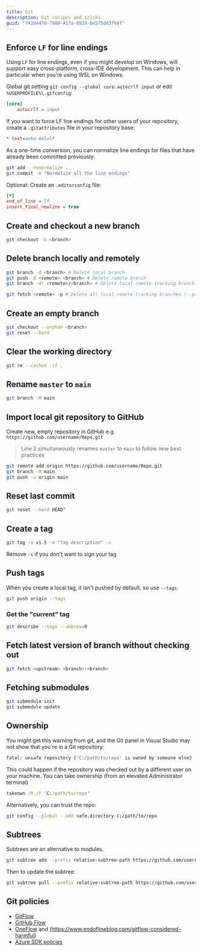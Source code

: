 ```yaml
---
title: Git
description: Git recipes and tricks
guid: "742d447d-7989-417a-892d-be575dd3768f"
---
```


## Enforce `LF` for line endings

Using `LF` for line endings, even if you might develop on Windows, will support easy cross-platform, cross-IDE development. This can help in particular when you're using WSL on Windows.

Global git setting `git config --global core.autocrlf input` or edit `%USERPROFILE%\.gifconfig`:

```ini
[core]
    autocrlf = input
```

If you want to force LF line endings for other users of your repository, create a `.gitattributes` file in your repository base:

```ini
* text=auto eol=lf
```

As a one-time conversion, you can normalize line endings for files that have already been committed previously:

```bash
git add --renormalize .
git commit -m "Normalize all the line endings"
```

Optional: Create an `.editorconfig` file:

```ini
[*]
end_of_line = lf
insert_final_newline = true
```

## Create and checkout a new branch

```bash
git checkout -b <branch>
```

## Delete branch locally and remotely

```bash
git branch -d <branch> # Delete local branch
git push -d <remote> <branch> # Delete remote branch
git branch -dr <remote>/<branch> # Delete local remote-tracking branch

git fetch <remote> -p # Delete all local remote-tracking branches (--prune)
```

## Create an empty branch

```bash
git checkout --orphan <branch>
git reset --hard
```

## Clear the working directory

```bash
git rm --cached -rf .
```

## Rename `master` to `main`

```bash
git branch -M main
```

## Import local git repository to GitHub

Create new, empty repository in GitHub e.g. `https://github.com/username/Repo.git`

> Line 2 simultaneously renames `master` to `main` to follow new best practices

```bash
git remote add origin https://github.com/username/Repo.git
git branch -M main
git push -u origin main
```

## Reset last commit

```bash
git reset --hard HEAD^
```

## Create a tag

```bash
git tag -a v1.5 -m "Tag description" -s
```

Remove `-s` if you don't want to sign your tag

## Push tags

When you create a local tag, it isn't pushed by default, so use `--tags`:

```bash
git push origin --tags
```

### Get the "current" tag

```bash
git describe --tags --abbrev=0
```

## Fetch latest version of branch without checking out

```bash
git fetch <upstream> <branch>:<branch>
```

## Fetching submodules

```bash
git submodule init
git submodule update
```

## Ownership

You might get this warning from git, and the Git panel in Visual Studio may not show that you're in a Git repository:

```bash
fatal: unsafe repository ('C:/path/to/repo' is owned by someone else)
```

This could happen if the repository was checked out by a different user on your machine. You can take ownership (from an elevated Administrator terminal)

```cmd
takeown /R /F 'C:/path/to/repo'
```

Alternatively, you can trust the repo:

```bash
git config --global --add safe.directory C:/path/to/repo
```

## Subtrees

Subtrees are an alternative to modules.

```bash
git subtree add --prefix relative-subtree-path https://github.com/username/repo-name.gif main --squash
```

Then to update the subtree:

```bash
git subtree pull --prefix relative-subtree-path https://github.com/username/repo-name.gif main --squash
```

## Git policies

* [GitFlow](https://nvie.com/posts/a-successful-git-branching-model/)
* [GitHub Flow](https://guides.github.com/introduction/flow/)
* [OneFlow](https://www.endoflineblog.com/oneflow-a-git-branching-model-and-workflow) and (https://www.endoflineblog.com/gitflow-considered-harmful)
* [Azure SDK policies](https://azure.github.io/azure-sdk/policies_repobranching.html#release-branches)
